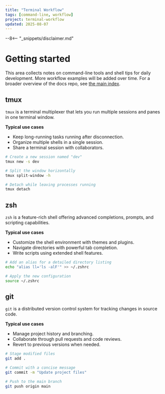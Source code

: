 ```yaml
---
title: "Terminal Workflow"
tags: [command-line, workflow]
project: terminal-workflow
updated: 2025-08-07
---
```


--8<-- "_snippets/disclaimer.md"

# Getting started

This area collects notes on command-line tools and shell tips for daily
development. More workflow examples will be added over time. For a broader
overview of the docs repo, see [the main index](../index.md).


## tmux

`tmux` is a terminal multiplexer that lets you run multiple sessions and panes in one terminal window.

**Typical use cases**

- Keep long-running tasks running after disconnection.
- Organize multiple shells in a single session.
- Share a terminal session with collaborators.

```sh
# Create a new session named "dev"
tmux new -s dev

# Split the window horizontally
tmux split-window -h

# Detach while leaving processes running
tmux detach
```

## zsh

`zsh` is a feature-rich shell offering advanced completions, prompts, and scripting capabilities.

**Typical use cases**

- Customize the shell environment with themes and plugins.
- Navigate directories with powerful tab completion.
- Write scripts using extended shell features.

```sh
# Add an alias for a detailed directory listing
echo "alias ll='ls -alF'" >> ~/.zshrc

# Apply the new configuration
source ~/.zshrc
```

## git

`git` is a distributed version control system for tracking changes in source code.

**Typical use cases**

- Manage project history and branching.
- Collaborate through pull requests and code reviews.
- Revert to previous versions when needed.

```sh
# Stage modified files
git add .

# Commit with a concise message
git commit -m "Update project files"

# Push to the main branch
git push origin main
```
